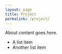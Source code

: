 ```yaml
---
layout: page
title: Project
permalink: /project/
---
```


About content goes here.

* A list item
* Another list item
